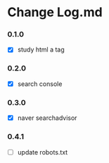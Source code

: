# Change Log.md

### 0.1.0
- [x] study html a tag

### 0.2.0
- [x] search console

### 0.3.0
- [x] naver searchadvisor

### 0.4.1
- [ ] update robots.txt
